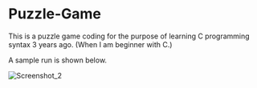 # Puzzle-Game
This is a puzzle game coding for the purpose of learning C programming syntax 3 years ago. (When I am beginner with C.)

A sample run is shown below.

![Screenshot_2](https://user-images.githubusercontent.com/27548058/83409587-61cc3080-a41d-11ea-8d3b-fecc7d71e5d1.jpg)


